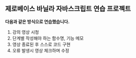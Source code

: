 제로베이스 바닐라 자바스크립트 연습 프로젝트
-----
**다음과 같은 방식으로 연습했습니다.**
1. 강의 영상 시청
2. 단계별 작성해야 하는 함수명, 기능 메모
3. 영상 종료된 후 스스로 코드 구현
4. 오류 발생시 영상 체크하며 수정
